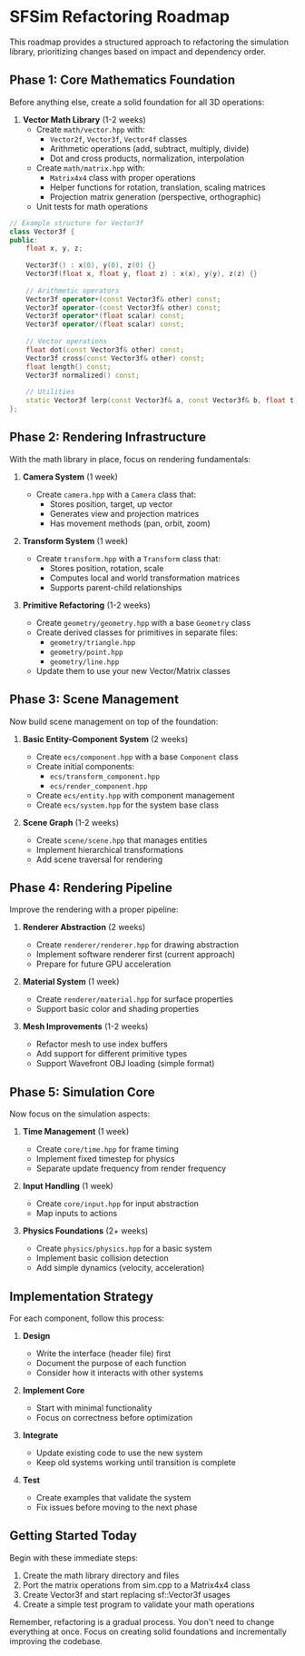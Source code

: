 # SFSim Refactoring Roadmap

This roadmap provides a structured approach to refactoring the simulation library, prioritizing changes based on impact and dependency order.

## Phase 1: Core Mathematics Foundation

Before anything else, create a solid foundation for all 3D operations:

1. **Vector Math Library** (1-2 weeks)
   - Create `math/vector.hpp` with:
     - `Vector2f`, `Vector3f`, `Vector4f` classes
     - Arithmetic operations (add, subtract, multiply, divide)
     - Dot and cross products, normalization, interpolation
   - Create `math/matrix.hpp` with:
     - `Matrix4x4` class with proper operations
     - Helper functions for rotation, translation, scaling matrices
     - Projection matrix generation (perspective, orthographic)
   - Unit tests for math operations

```cpp
// Example structure for Vector3f
class Vector3f {
public:
    float x, y, z;
    
    Vector3f() : x(0), y(0), z(0) {}
    Vector3f(float x, float y, float z) : x(x), y(y), z(z) {}
    
    // Arithmetic operators
    Vector3f operator+(const Vector3f& other) const;
    Vector3f operator-(const Vector3f& other) const;
    Vector3f operator*(float scalar) const;
    Vector3f operator/(float scalar) const;
    
    // Vector operations
    float dot(const Vector3f& other) const;
    Vector3f cross(const Vector3f& other) const;
    float length() const;
    Vector3f normalized() const;
    
    // Utilities
    static Vector3f lerp(const Vector3f& a, const Vector3f& b, float t);
};
```

## Phase 2: Rendering Infrastructure

With the math library in place, focus on rendering fundamentals:

1. **Camera System** (1 week)
   - Create `camera.hpp` with a `Camera` class that:
     - Stores position, target, up vector
     - Generates view and projection matrices
     - Has movement methods (pan, orbit, zoom)

2. **Transform System** (1 week)
   - Create `transform.hpp` with a `Transform` class that:
     - Stores position, rotation, scale
     - Computes local and world transformation matrices
     - Supports parent-child relationships

3. **Primitive Refactoring** (1-2 weeks)
   - Create `geometry/geometry.hpp` with a base `Geometry` class
   - Create derived classes for primitives in separate files:
     - `geometry/triangle.hpp`
     - `geometry/point.hpp`
     - `geometry/line.hpp`
   - Update them to use your new Vector/Matrix classes

## Phase 3: Scene Management

Now build scene management on top of the foundation:

1. **Basic Entity-Component System** (2 weeks)
   - Create `ecs/component.hpp` with a base `Component` class
   - Create initial components:
     - `ecs/transform_component.hpp`
     - `ecs/render_component.hpp`
   - Create `ecs/entity.hpp` with component management
   - Create `ecs/system.hpp` for the system base class

2. **Scene Graph** (1-2 weeks)
   - Create `scene/scene.hpp` that manages entities
   - Implement hierarchical transformations
   - Add scene traversal for rendering

## Phase 4: Rendering Pipeline

Improve the rendering with a proper pipeline:

1. **Renderer Abstraction** (2 weeks)
   - Create `renderer/renderer.hpp` for drawing abstraction
   - Implement software renderer first (current approach)
   - Prepare for future GPU acceleration

2. **Material System** (1 week)
   - Create `renderer/material.hpp` for surface properties
   - Support basic color and shading properties

3. **Mesh Improvements** (1-2 weeks)
   - Refactor mesh to use index buffers
   - Add support for different primitive types
   - Support Wavefront OBJ loading (simple format)

## Phase 5: Simulation Core

Now focus on the simulation aspects:

1. **Time Management** (1 week)
   - Create `core/time.hpp` for frame timing
   - Implement fixed timestep for physics
   - Separate update frequency from render frequency

2. **Input Handling** (1 week)
   - Create `core/input.hpp` for input abstraction
   - Map inputs to actions

3. **Physics Foundations** (2+ weeks)
   - Create `physics/physics.hpp` for a basic system
   - Implement basic collision detection
   - Add simple dynamics (velocity, acceleration)

## Implementation Strategy

For each component, follow this process:

1. **Design**
   - Write the interface (header file) first
   - Document the purpose of each function
   - Consider how it interacts with other systems

2. **Implement Core**
   - Start with minimal functionality
   - Focus on correctness before optimization

3. **Integrate**
   - Update existing code to use the new system
   - Keep old systems working until transition is complete

4. **Test**
   - Create examples that validate the system
   - Fix issues before moving to the next phase

## Getting Started Today

Begin with these immediate steps:

1. Create the math library directory and files
2. Port the matrix operations from sim.cpp to a Matrix4x4 class
3. Create Vector3f and start replacing sf::Vector3f usages
4. Create a simple test program to validate your math operations

Remember, refactoring is a gradual process. You don't need to change everything at once. Focus on creating solid foundations and incrementally improving the codebase.